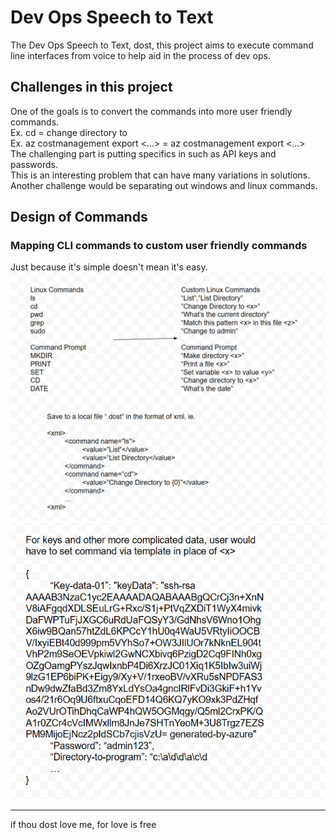 # Dev Ops Speech to Text

The Dev Ops Speech to Text, dost, this project aims to execute command line interfaces from voice to help aid in the process of dev ops.

## Challenges in this project
One of the goals is to convert the commands into more user friendly commands.\
Ex. cd <FOLDER> = change directory to <FOLDER>\
Ex. az costmanagement export <...> = az costmanagement export <...>\
The challenging part is putting specifics in such as API keys and passwords.\
This is an interesting problem that can have many variations in solutions.\
Another challenge would be separating out windows and linux commands.

## Design of Commands
### Mapping CLI commands to custom user friendly commands
Just because it's simple doesn't mean it's easy.
![CLI To Custom Commands](Resources/systemdesign01.png)
![Templating](Resources/systemdesign02.png)

-----

if thou dost love me, for love is free
